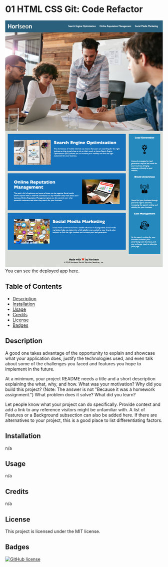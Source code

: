 # 01 HTML CSS Git: Code Refactor

![Code Refactor App](./assets/images/app.png)
You can see the deployed app [here](https://maphaiyarath.github.io/bootcamp-html-css-git-code-refactor/).

## Table of Contents
* [Description](#description)
* [Installation](#installation)
* [Usage](#usage)
* [Credits](#credits)
* [License](#license)
* [Badges](#badges)

## Description
A good one takes advantage of the opportunity to explain and showcase what your application does, justify the technologies used, and even talk about some of the challenges you faced and features you hope to implement in the future.

At a minimum, your project README needs a title and a short description explaining the what, why, and how. What was your motivation? Why did you build this project? (Note: The answer is not "Because it was a homework assignment.") What problem does it solve? What did you learn?

Let people know what your project can do specifically. Provide context and add a link to any reference visitors might be unfamiliar with. A list of Features or a Background subsection can also be added here. If there are alternatives to your project, this is a good place to list differentiating factors.

## Installation
n/a

## Usage
n/a

## Credits
n/a

## License
This project is licensed under the MIT license.

## Badges
[![GitHub license](https://img.shields.io/badge/license-MIT-blue.svg)](https://github.com/maphaiyarath/bootcamp-html-css-git-code-refactor)